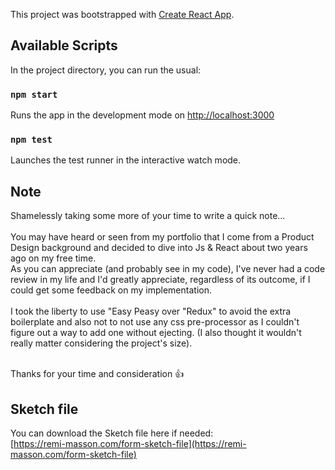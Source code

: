 This project was bootstrapped with [Create React App](https://github.com/facebook/create-react-app).

## Available Scripts

In the project directory, you can run the usual:

### `npm start`

Runs the app in the development mode on [http://localhost:3000](http://localhost:3000)

### `npm test`

Launches the test runner in the interactive watch mode.<br />


## Note

Shamelessly taking some more of your time to write a quick note... <br /><br /> 
You may have heard or seen from my portfolio that I come from a Product Design background and decided to dive into Js & React about two years ago on my free time. <br/>
As you can appreciate (and probably see in my code), I've never had a code review in my life and I'd greatly appreciate, regardless of its outcome, if I could get some feedback on my implementation.<br /><br />
I took the liberty to use "Easy Peasy over "Redux" to avoid the extra boilerplate and also not to not use any css pre-processor as I couldn't figure out a way to add one without ejecting. (I also thought it wouldn't really matter considering the project's size).</br></br>

Thanks for your time and consideration 👍


## Sketch file

You can download the Sketch file here if needed: <br />
[https://remi-masson.com/form-sketch-file](https://remi-masson.com/form-sketch-file)